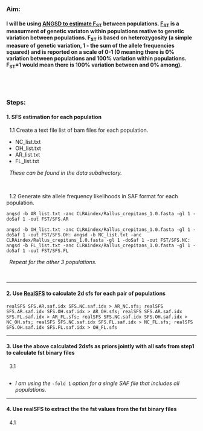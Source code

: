 
### Aim: 
#### I will be using [ANGSD to estimate F<sub>ST</sub>](http://www.popgen.dk/angsd/index.php/Fst) between populations. [F<sub>ST</sub>](https://www.nature.com/articles/nrg2611) is a measurment of genetic variaton within populations reative to genetic variation between populations.  F<sub>ST</sub> is based on heterozygosity (a simple measure of genetic variation, 1 - the sum of the allele frequencies squared) and is reported on a scale of 0-1 (0 meaning there is 0% variation between populations and 100% variation within populations.  F<sub>ST</sub>=1  would mean there is 100% variation between and 0% among).
&nbsp;
---
### Steps:  
#### 1. SFS estimation for each population
&nbsp; 1.1 Create a text file list of bam files for each population. 
- NC_list.txt
- OH_list.txt
- AR_list.txt
- FL_list.txt  

&nbsp; *These can be found in the data subdirectory.*
      
&nbsp;

&nbsp; 1.2 Generate site allele frequency likelihoods in SAF format for each population.
```
angsd -b AR_list.txt -anc CLRAindex/Rallus_crepitans_1.0.fasta -gl 1 -doSaf 1 -out FST/SFS.AR

angsd -b OH_list.txt -anc CLRAindex/Rallus_crepitans_1.0.fasta -gl 1 -doSaf 1 -out FST/SFS.OH: angsd -b NC_list.txt -anc CLRAindex/Rallus_crepitans_1.0.fasta -gl 1 -doSaf 1 -out FST/SFS.NC: angsd -b FL_list.txt -anc CLRAindex/Rallus_crepitans_1.0.fasta -gl 1 -doSaf 1 -out FST/SFS.FL
```

&nbsp; *Repeat for the other 3 populations.*

&nbsp;

---

#### 2. Use [RealSFS](http://www.popgen.dk/angsd/index.php/RealSFS) to calculate 2d sfs for each pair of populations
```
realSFS SFS.AR.saf.idx SFS.NC.saf.idx > AR_NC.sfs; realSFS SFS.AR.saf.idx SFS.OH.saf.idx > AR_OH.sfs; realSFS SFS.AR.saf.idx SFS.FL.saf.idx > AR_FL.sfs; realSFS SFS.NC.saf.idx SFS.OH.saf.idx > NC_OH.sfs; realSFS SFS.NC.saf.idx SFS.FL.saf.idx > NC_FL.sfs; realSFS SFS.OH.saf.idx SFS.FL.saf.idx > OH_FL.sfs

```

---
#### 3. Use the above calculated 2dsfs as priors jointly with all safs from step1 to calculate fst binary files
&nbsp; 3.1
```
```
- *I am using the* `-fold 1` *option for a single SAF file that includes all populations.*

---
#### 4. Use realSFS to extract the the fst values from the fst binary files
&nbsp; 4.1


